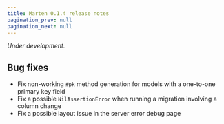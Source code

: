 ```yaml
---
title: Marten 0.1.4 release notes
pagination_prev: null
pagination_next: null
---
```


_Under development._

## Bug fixes

* Fix non-working `#pk` method generation for models with a one-to-one primary key field
* Fix a possible `NilAssertionError` when running a migration involving a column change
* Fix a possible layout issue in the server error debug page
